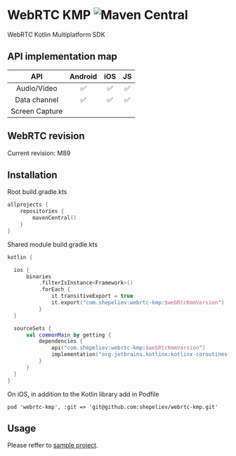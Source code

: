 # WebRTC KMP ![Maven Central](https://img.shields.io/maven-central/v/com.shepeliev/webrtc-kmp?style=flat-square)

WebRTC Kotlin Multiplatform SDK

## API implementation map
 API | Android | iOS | JS 
 :-: | :-----: | :-: | :---: 
 Audio/Video |  :white_check_mark: | :white_check_mark: | :white_check_mark:
 Data channel | :white_check_mark: | :white_check_mark: | :white_check_mark:
 Screen Capture | | | 

## WebRTC revision
Current revision: M89

## Installation
Root build.gradle.kts

```Kotlin
allprojects {
    repositories {
        mavenCentral()
    }
}
```

Shared module build.gradle.kts
```Kotlin
kotlin {

  ios {
      binaries
          .filterIsInstance<Framework>()
          .forEach {
              it.transitiveExport = true
              it.export("com.shepeliev:webrtc-kmp:$webRtcKmmVersion")
          }
  }

  sourceSets {
      val commonMain by getting {
          dependencies {
              api("com.shepeliev:webrtc-kmp:$webRtcKmmVersion")
              implementation("org.jetbrains.kotlinx:kotlinx-coroutines-core:1.5.2-native-mt")
          }
      }
  }
}
```

On iOS, in addition to the Kotlin library add in Podfile
```
pod 'webrtc-kmp', :git => 'git@github.com:shepeliev/webrtc-kmp.git'
```

## Usage

Please reffer to [sample project](https://github.com/shepeliev/webrtc-kmp-demo).
